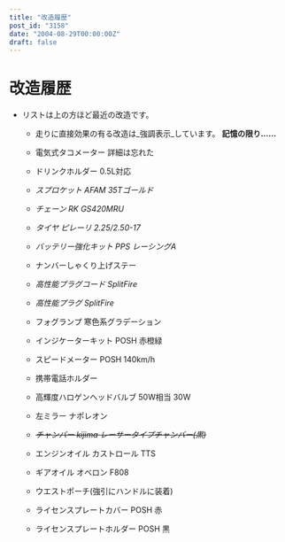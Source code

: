```yaml
---
title: "改造履歴"
post_id: "3158"
date: "2004-08-29T00:00:00Z"
draft: false
---
```


# 改造履歴

* リストは上の方ほど最近の改造です。
  * 走りに直接効果の有る改造は_強調表示_しています。
**記憶の限り……**

  * 電気式タコメーター 詳細は忘れた
  * ドリンクホルダー 0.5L対応
  * _スプロケット AFAM 35Tゴールド_
  * _チェーン RK GS420MRU_
  * _タイヤ ピレーリ 2.25/2.50-17_
  * _バッテリー強化キット PPS レーシングA_
  * ナンバーしゃくり上げステー
  * _高性能プラグコード SplitFire_
  * _高性能プラグ SplitFire_
  * フォグランプ 寒色系グラデーション
  * インジケーターキット POSH 赤橙緑
  * スピードメーター POSH 140km/h
  * 携帯電話ホルダー
  * 高輝度ハロゲンヘッドバルブ 50W相当 30W
  * 左ミラー ナポレオン
  * _<del>チャンバー kijima レーサータイプチャンバー(黒)</del>_
  * エンジンオイル カストロール TTS
  * ギアオイル オベロン F808
  * ウエストポーチ(強引にハンドルに装着)
  * ライセンスプレートカバー POSH 赤
  * ライセンスプレートホルダー POSH 黒

